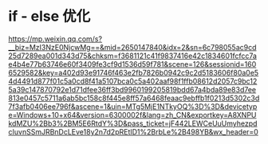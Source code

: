 # if - else 优化

https://mp.weixin.qq.com/s?__biz=MzI3NzE0NjcwMg==&mid=2650147840&idx=2&sn=6c798055ac9cd25d7289ea001d343d75&chksm=f3681121c41f9837416e42c1834601fcfcc7ae4b4e77b63746e60f3409fe3cf9d1536d59f781&scene=126&sessionid=1606529582&key=a402d93e91746f463e2fb7826b0942c9c2d5183606f80a0e54d4491d877f01c5a0cd8f41a5107bca0c5a402aaf98f1ffb08612d2057c9bc125a39c147870792e1d71dfee36ff3bd9960199205819bdd67a4bda89e83d7ee813e0457c5711a6ab5bc158c8f445e8ff57a6468feaac9ebffb1f0213d5302c3d7f3afb0406ee796f&ascene=1&uin=MTg5MjE1NTkyOQ%3D%3D&devicetype=Windows+10+x64&version=6300002f&lang=zh_CN&exportkey=A8XNPUkdMZU%2Bb3%2BM5E6RtdY%3D&pass_ticket=jF442LEWCeUuUmyhezpdcIuvnSSmJRBnDcLEve18y2n7d2pREtID1%2BrbLe%2B498YB&wx_header=0